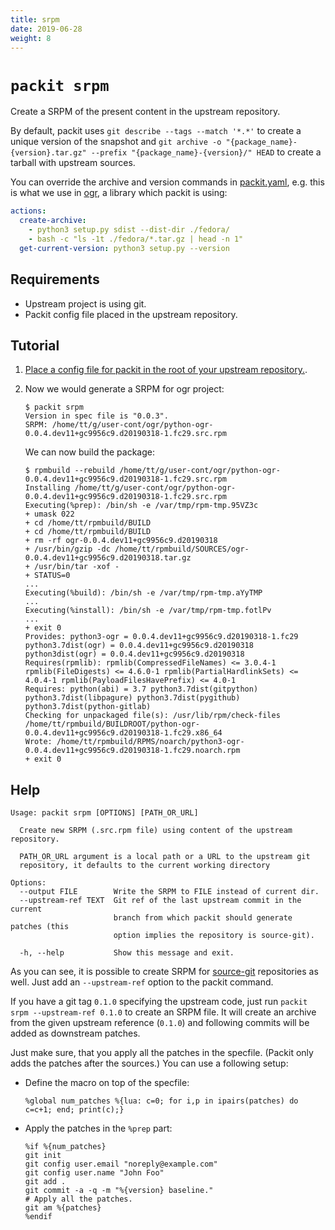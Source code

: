 ```yaml
---
title: srpm
date: 2019-06-28
weight: 8
---
```


# `packit srpm`

Create a SRPM of the present content in the upstream repository.

By default, packit uses `git describe --tags --match '*.*'` to create a unique
version of the snapshot and `git archive -o "{package_name}-{version}.tar.gz"
--prefix "{package_name}-{version}/" HEAD` to create a tarball with upstream
sources.

You can override the archive and version commands in [packit.yaml](/docs/configuration/), e.g. this is
what we use in [ogr](https://github.com/packit/ogr/blob/main/.packit.yaml), a library which packit is using:
```yaml
actions:
  create-archive:
    - python3 setup.py sdist --dist-dir ./fedora/
    - bash -c "ls -1t ./fedora/*.tar.gz | head -n 1"
  get-current-version: python3 setup.py --version
```


## Requirements

* Upstream project is using git.
* Packit config file placed in the upstream repository.


## Tutorial

1. [Place a config file for packit in the root of your upstream repository.](/docs/configuration/).

2. Now we would generate a SRPM for ogr project:
   ```
   $ packit srpm
   Version in spec file is "0.0.3".
   SRPM: /home/tt/g/user-cont/ogr/python-ogr-0.0.4.dev11+gc9956c9.d20190318-1.fc29.src.rpm
   ```
   We can now build the package:
   ```
   $ rpmbuild --rebuild /home/tt/g/user-cont/ogr/python-ogr-0.0.4.dev11+gc9956c9.d20190318-1.fc29.src.rpm
   Installing /home/tt/g/user-cont/ogr/python-ogr-0.0.4.dev11+gc9956c9.d20190318-1.fc29.src.rpm
   Executing(%prep): /bin/sh -e /var/tmp/rpm-tmp.95VZ3c
   + umask 022
   + cd /home/tt/rpmbuild/BUILD
   + cd /home/tt/rpmbuild/BUILD
   + rm -rf ogr-0.0.4.dev11+gc9956c9.d20190318
   + /usr/bin/gzip -dc /home/tt/rpmbuild/SOURCES/ogr-0.0.4.dev11+gc9956c9.d20190318.tar.gz
   + /usr/bin/tar -xof -
   + STATUS=0
   ...
   Executing(%build): /bin/sh -e /var/tmp/rpm-tmp.aYyTMP
   ...
   Executing(%install): /bin/sh -e /var/tmp/rpm-tmp.fotlPv
   ...
   + exit 0
   Provides: python3-ogr = 0.0.4.dev11+gc9956c9.d20190318-1.fc29 python3.7dist(ogr) = 0.0.4.dev11+gc9956c9.d20190318 python3dist(ogr) = 0.0.4.dev11+gc9956c9.d20190318
   Requires(rpmlib): rpmlib(CompressedFileNames) <= 3.0.4-1 rpmlib(FileDigests) <= 4.6.0-1 rpmlib(PartialHardlinkSets) <= 4.0.4-1 rpmlib(PayloadFilesHavePrefix) <= 4.0-1
   Requires: python(abi) = 3.7 python3.7dist(gitpython) python3.7dist(libpagure) python3.7dist(pygithub) python3.7dist(python-gitlab)
   Checking for unpackaged file(s): /usr/lib/rpm/check-files /home/tt/rpmbuild/BUILDROOT/python-ogr-0.0.4.dev11+gc9956c9.d20190318-1.fc29.x86_64
   Wrote: /home/tt/rpmbuild/RPMS/noarch/python3-ogr-0.0.4.dev11+gc9956c9.d20190318-1.fc29.noarch.rpm
   + exit 0
   ```

## Help

    Usage: packit srpm [OPTIONS] [PATH_OR_URL]
    
      Create new SRPM (.src.rpm file) using content of the upstream repository.
    
      PATH_OR_URL argument is a local path or a URL to the upstream git
      repository, it defaults to the current working directory
    
    Options:
      --output FILE        Write the SRPM to FILE instead of current dir.
      --upstream-ref TEXT  Git ref of the last upstream commit in the current
                           branch from which packit should generate patches (this
                           option implies the repository is source-git).
    
      -h, --help           Show this message and exit.


As you can see, it is possible to create SRPM for [source-git](/source-git/) repositories as well.
Just add an `--upstream-ref` option to the packit command.

If you have a git tag `0.1.0` specifying the upstream code,
just run `packit srpm --upstream-ref 0.1.0` to create an SRPM file.
It will create an archive from the given upstream reference (`0.1.0`)
and following commits will be added as downstream patches.

Just make sure, that you apply all the patches in the specfile.
(Packit only adds the patches after the sources.)
You can use a following setup:

- Define the macro on top of the specfile:
    ```
    %global num_patches %{lua: c=0; for i,p in ipairs(patches) do c=c+1; end; print(c);}
    ```

- Apply the patches in the `%prep` part:
    ```
    %if %{num_patches}
    git init
    git config user.email "noreply@example.com"
    git config user.name "John Foo"
    git add .
    git commit -a -q -m "%{version} baseline."
    # Apply all the patches.
    git am %{patches}
    %endif
    ```
